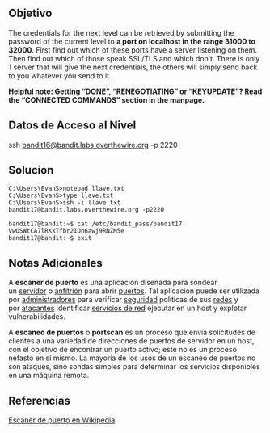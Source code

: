
## Objetivo
The credentials for the next level can be retrieved by submitting the password of the current level to **a port on localhost in the range 31000 to 32000**. First find out which of these ports have a server listening on them. Then find out which of those speak SSL/TLS and which don’t. There is only 1 server that will give the next credentials, the others will simply send back to you whatever you send to it.

**Helpful note: Getting “DONE”, “RENEGOTIATING” or “KEYUPDATE”? Read the “CONNECTED COMMANDS” section in the manpage.**

## Datos de Acceso al Nivel

ssh bandit16@bandit.labs.overthewire.org -p 2220

## Solucion
```
C:\Users\EvanS>notepad llave.txt
C:\Users\EvanS>type llave.txt
C:\Users\EvanS>ssh -i llave.txt
bandit17@bandit.labs.overthewire.org -p2220

bandit17@bandit:~$ cat /etc/bandit_pass/bandit17
VwOSWtCA7lRKkTfbr2IDh6awj9RNZM5e
bandit17@bandit:~$ exit
```
## Notas Adicionales
A **escáner de puerto** es una aplicación diseñada para sondear un [servidor](https://en.wikipedia.org/wiki/Server_(computing) "Servidor (computación)") o [anfitrión](https://en.wikipedia.org/wiki/Host_(network) "Host (red)") para abrir [puertos](https://en.wikipedia.org/wiki/TCP_and_UDP_port "puerto TCP y UDP"). Tal aplicación puede ser utilizada por [administradores](https://en.wikipedia.org/wiki/Network_administrator "Administrador de red") para verificar [seguridad](https://en.wikipedia.org/wiki/Security "Seguridad") políticas de sus [redes](https://en.wikipedia.org/wiki/Computer_network "Red informática") y por [atacantes](https://en.wikipedia.org/wiki/Security_cracking "Seguridad craqueo") identificar [servicios de red](https://en.wikipedia.org/wiki/Network_service "Servicio de red") ejecutar en un host y explotar vulnerabilidades.

A **escaneo de puertos** o **portscan** es un proceso que envía solicitudes de clientes a una variedad de direcciones de puertos de servidor en un host, con el objetivo de encontrar un puerto activo; este no es un proceso nefasto en sí mismo. La mayoría de los usos de un escaneo de puertos no son ataques, sino sondas simples para determinar los servicios disponibles en una máquina remota.
## Referencias
[Escáner de puerto en Wikipedia](https://en.wikipedia.org/wiki/Port_scanner)
